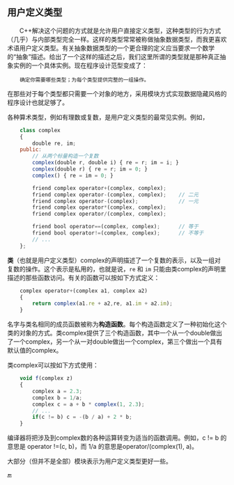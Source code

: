 ## 用户定义类型

&emsp;&emsp;C++解决这个问题的方式就是允许用户直接定义类型，这种类型的行为方式（几乎）与内部类型完全一样。这样的类型常常被称做抽象数据类型，而我更喜欢术语用户定义类型。有关抽象数据类型的一个更合理的定义应当要求一个数学的“抽象”描述。给出了一个这样的描述之后，我们这里所谓的类型就是那种真正抽象实例的一个具体实例。现在程序设计范型变成了：

```
    确定你需要哪些类型；为每个类型提供完整的一组操作。
```

在那些对于每个类型都只需要一个对象的地方，采用模块方式实现数据隐藏风格的程序设计也就足够了。

各种算术类型，例如有理数或复数，是用户定义类型的最常见实例。例如，

```javascript
    class complex
    {
        double re, im;
    public:
        // 从两个标量构造一个复数
        complex(double r, double i) { re = r; im = i; }
        complex(double r) { re = r; im = 0; }
        complex() { re = im = 0; }

        friend complex operator+(complex, complex);
        friend complex operator-(complex, complex);    // 二元
        friend complex operator-(complex);             // 一元
        friend complex operator*(complex, complex);
        friend complex operator/(complex, complex);

        friend bool operator==(complex, complex);      // 等于
        friend bool operator!=(complex, complex);      // 不等于
        // ...     
    };
```

**类**（也就是用户定义类型）complex的声明描述了一个复数的表示，以及一组对复数的操作。这个表示是私用的，也就是说，`re` 和 `im` 只能由类complex的声明里描述的那些函数访问。有关的函数可以按如下方式定义：

```javascript
    complex operator+(complex a1, complex a2)
    {
        return complex(a1.re + a2,re, a1.im + a2.im);
    }
```

名字与类名相同的成员函数被称为**构造函数**。每个构造函数定义了一种初始化这个类的对象的方式。类complex提供了三个构造函数，其中一个从一个double做出了一个complex，另一个从一对double做出一个complex，第三个做出一个具有默认值的complex。

类complex可以按如下方式使用：

```javascript
    void f(complex z)
    {
        complex a = 2.3;
        complex b = 1/a;
        complex c = a + b * complex(1, 2.3);
        // ...
        if(c != b) c = -(b / a) + 2 * b;
    }
```

编译器将把涉及到complex数的各种运算转变为适当的函数调用。例如，c != b 的意思是 operator !=\(c, b\)，而 1/a 的意思是operator/\(complex\(1\), a\)。

大部分（但并不是全部）模块表示为用户定义类型更好一些。

🔚

